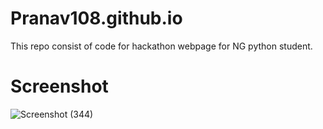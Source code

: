 # Pranav108.github.io

This repo consist of code for hackathon webpage for NG python student.

# Screenshot
![Screenshot (344)](https://user-images.githubusercontent.com/56934594/157588361-80b80f87-2503-452d-9c4a-45fe781fc3a3.png)
